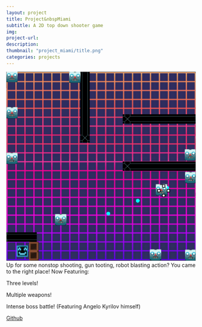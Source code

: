 ```yaml
---
layout: project
title: Project&nbspMiami
subtitle: A 2D top down shooter game
img: 
project-url: 
description: 
thumbnail: "project_miami/title.png"
categories: projects
---
```

![](\assets\images\projects\project_miami\screenshot1.png)
Up for some nonstop shooting, gun tooting, robot blasting action? You came to the right place! Now Featuring:


Three levels!

Multiple weapons!

Intense boss battle! (Featuring Angelo Kyrilov himself)


[Github](https://github.com/oop-i-did-it-again/project-miami)